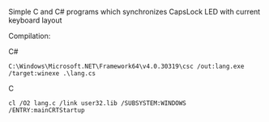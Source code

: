 Simple C and C# programs which synchronizes CapsLock LED with current keyboard layout

Compilation:

C#
```
C:\Windows\Microsoft.NET\Framework64\v4.0.30319\csc /out:lang.exe /target:winexe .\lang.cs
```

C
```
cl /O2 lang.c /link user32.lib /SUBSYSTEM:WINDOWS /ENTRY:mainCRTStartup
```

